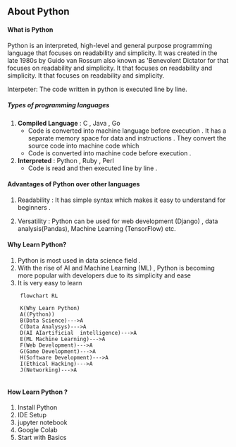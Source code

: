 ## About Python

#### What is Python
Python is an interpreted, high-level and general purpose programming language
that focuses on readability and simplicity. It was created in the late 1980s by Guido van Rossum also known as 'Benevolent Dictator for that focuses on readability and simplicity. It that focuses on readability and simplicity. It that focuses on readability and simplicity.

Interpeter: The code written in python is executed line  by line. 

##### Types of programming  languages
 1. **Compiled Language** : C , Java , Go
    - Code is converted into machine language before execution . It has a separate memory space for data and instructions . They convert the source code into machine code which
    - Code is converted into machine code before execution .
 1. **Interpreted**  : Python , Ruby , Perl
     - Code is read and then executed line by line .
     
 #### Advantages of Python over other languages
 1. Readability : It has simple
 syntax which makes it easy to understand for beginners .
  
 1. Versatility : Python can be used for web development (Django) , data analysis(Pandas), Machine Learning (TensorFlow) etc.

#### Why Learn Python?
 1. Python is most used in  data science field .
 1. With the rise of AI and Machine Learning (ML) , Python is becoming more popular with developers due to its simplicity and ease 
 1. It is very easy to learn

```mermaid
    flowchart RL

    K(Why Learn Python)
    A((Python))
    B(Data Science)--->A
    C(Data Analysys)--->A
    D(AI AIartificial  intelligence)--->A
    E(ML Machine Learning)--->A
    F(Web Development)--->A
    G(Game Development)--->A
    H(Software Development)--->A
    I(Ethical Hacking)--->A
    J(Networking)--->A


```

#### How Learn  Python ?
 1. Install Python
 1. IDE Setup
 1. jupyter notebook
 1. Google Colab
 1. Start with Basics